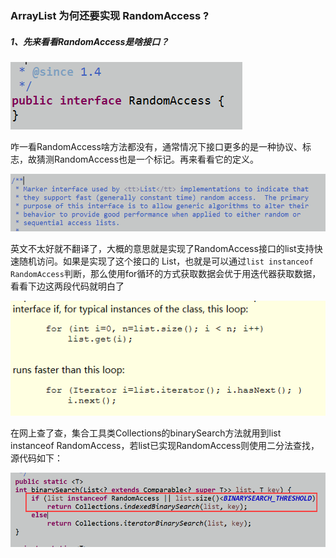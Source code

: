 ### ArrayList 为何还要实现 RandomAccess ?

##### 1、先来看看RandomAccess是啥接口？

![](/assets/RandomAccess.png)

咋一看RandomAccess啥方法都没有，通常情况下接口更多的是一种协议、标志，故猜测RandomAccess也是一个标记。再来看看它的定义。

![](/assets/RandomAccess定义.png)

英文不太好就不翻译了，大概的意思就是实现了RandomAccess接口的list支持快速随机访问。如果是实现了这个接口的 List，也就是可以通过`list instanceof RandomAccess`判断，那么使用for循环的方式获取数据会优于用迭代器获取数据，看看下边这两段代码就明白了

![](/assets/代码对比.png)

在网上查了查，集合工具类Collections的binarySearch方法就用到list instanceof RandomAccess，若list已实现RandomAccess则使用二分法查找，源代码如下：

![](/assets/Collections-binarySearch.png)

